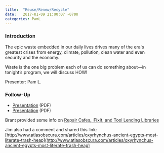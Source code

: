```yaml
---
title:  "Reuse/Renew/Recycle"
date:   2017-01-09 21:00:07 -0700
categories: PamL
---
```


### Introduction

The epic waste embedded in our daily lives drives many of the era's greatest crises from energy, climate, pollution, clean water and even security and the economy. 

Waste is the one big problem each of us can do something about—in tonight’s program, we will discuss HOW!

Presenter: Pam L.

### Follow-Up

* [Presentation](/assets/present/reduce-reuse-recycle-resources.pdf) (PDF) 
* [Presentation](/assets/present/reduce-reuse-recycle-2.pdf) (PDF)

Brant provided some info on [Repair Cafes, iFixIt, and Tool Lending Libraries](/assets/present/repair-cafes.pdf)

Jim also had a comment and shared this link: [http://www.atlasobscura.com/articles/oxyrhynchus-ancient-egypts-most-literate-trash-heap](http://www.atlasobscura.com/articles/oxyrhynchus-ancient-egypts-most-literate-trash-heap)

